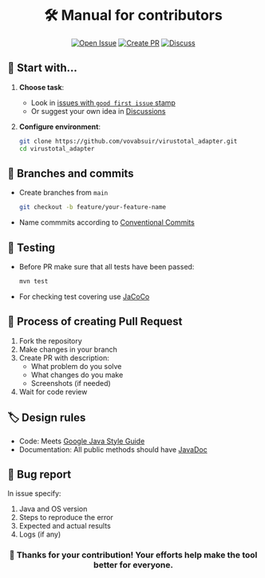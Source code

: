 <div align="center">
  
# 🛠️ Manual for contributors

[![Open Issue](https://img.shields.io/badge/Report_a_bug-Open_Issue-red?style=for-the-badge)](https://github.com/vovabsuir/virustotal_adapter/issues/new/choose)
[![Create PR](https://img.shields.io/badge/Suggest_changes-Create_PR-blue?style=for-the-badge)](https://github.com/vovabsuir/virustotal_adapter/compare)
[![Discuss](https://img.shields.io/badge/Ask_question-Discussions-green?style=for-the-badge)](https://github.com/vovabsuir/virustotal_adapter/discussions)

</div>

## 🧭 Start with...

1. **Choose task**:
   - Look in [issues with `good first issue` stamp](https://github.com/vovabsuir/virustotal_adapter/issues?q=is%3Aopen+is%3Aissue+label%3A%22good+first+issue%22)
   - Or suggest your own idea in [Discussions](https://github.com/vovabsuir/virustotal_adapter/discussions)

2. **Configure environment**:
   ```bash
   git clone https://github.com/vovabsuir/virustotal_adapter.git
   cd virustotal_adapter

## 🌿 Branches and commits
- Create branches from `main`
  ```bash
  git checkout -b feature/your-feature-name
- Name commmits according to [Conventional Commits](https://www.conventionalcommits.org/en/v1.0.0/)

## 🧪 Testing
- Before PR make sure that all tests have been passed:
  ```bash
  mvn test
- For checking test covering use [JaCoCo](https://jacoco.github.io/jacoco/index.html)

## 🚀 Process of creating Pull Request
1. Fork the repository
2. Make changes in your branch
3. Create PR with description:
    - What problem do you solve
    - What changes do you make
    - Screenshots (if needed)
4. Wait for code review

## 🏷️ Design rules
- Code: Meets [Google Java Style Guide](https://google.github.io/styleguide/javaguide.html)
- Documentation: All public methods should have [JavaDoc](https://soucod.github.io/jdk-docs/openjdk/javase/en-us/8/docs/technotes/tools/windows/javadoc.html)

## 🐞 Bug report
In issue specify:
1. Java and OS version
2. Steps to reproduce the error
3. Expected and actual results
4. Logs (if any)

<div align="center">

### 🙌 Thanks for your contribution! Your efforts help make the tool better for everyone.

</div>
